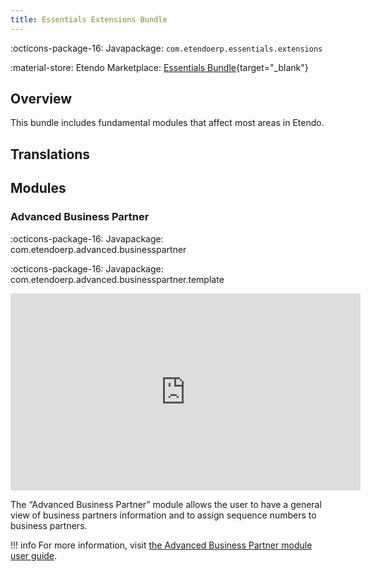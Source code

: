 ```yaml
---
title: Essentials Extensions Bundle
---
```

:octicons-package-16: Javapackage: `com.etendoerp.essentials.extensions`

:material-store: Etendo Marketplace:  [Essentials Bundle](https://marketplace.etendo.cloud/#/product-details?module=39AC2D9F72124AC7A1D0A3D005293C9E){target="_blank"}

## Overview 
This bundle includes fundamental modules that affect most areas in Etendo.

## Translations

## Modules

### Advanced Business Partner

:octicons-package-16: Javapackage: com.etendoerp.advanced.businesspartner

:octicons-package-16: Javapackage: com.etendoerp.advanced.businesspartner.template

<iframe width="560" height="315" src="https://www.youtube.com/embed/sRvQCM8xZE0" title="YouTube video player" frameborder="0" allow="accelerometer; autoplay; clipboard-write; encrypted-media; gyroscope; picture-in-picture; web-share" allowfullscreen></iframe>

The “Advanced Business Partner” module allows the user to have a general view of business partners information and to assign sequence numbers to business partners.

!!! info
    For more information, visit [the Advanced Business Partner module user guide](/products/etendo-classic/optional-features/bundles/essentials-extensions/advanced-business-partner).